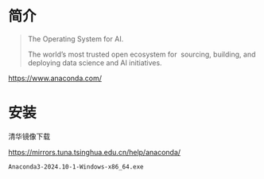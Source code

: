 # 简介

> The Operating System for AI.
>
> The world’s most trusted open ecosystem for  sourcing, building, and deploying data science and AI initiatives.

https://www.anaconda.com/



# 安装

清华镜像下载

https://mirrors.tuna.tsinghua.edu.cn/help/anaconda/

`Anaconda3-2024.10-1-Windows-x86_64.exe`

